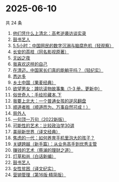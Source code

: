 # 2025-06-10

共 24 条

<!-- BEGIN WEREAD -->
<!-- 最后更新时间 2025-06-10 17:14:35 +0800 -->
1. [他们凭什么上清北：高考逆袭访谈实录](https://weread.qq.com/web/bookDetail/19632920813aba03dg018bc6)
1. [鼓书艺人](https://weread.qq.com/web/bookDetail/22c32350813ab89d7g0178fa)
1. [5.5小时：中国网民的数字沉溺与脑腐危机（轻观察）](https://weread.qq.com/web/bookDetail/97a32ca0813ab9fa9g011104)
1. [长安的荔枝（同名影视原著）](https://weread.qq.com/web/bookDetail/cc932860813ab67c2g014597)
1. [无凶之夜](https://weread.qq.com/web/bookDetail/1fb32f40813aba021g01336f)
1. [我喜欢这样的自己](https://weread.qq.com/web/bookDetail/13e32040813ab9f22g01547d)
1. [在清迈，中国家长们真的能躺平吗？（轻纪实）](https://weread.qq.com/web/bookDetail/fb532120813ab9fd4g01456c)
1. [悉达多](https://weread.qq.com/web/bookDetail/dac326e0813ab9fcbg014003)
1. [乡土中国（果麦经典）](https://weread.qq.com/web/bookDetail/30d320b0813ab7120g018c2e)
1. [欲望男女：蹲坑读物故事集（1-3 册，更新中）](https://weread.qq.com/web/bookDetail/849323e0813ab9f7fg011847)
1. [俗世奇人：手绘珍藏本.下](https://weread.qq.com/web/bookDetail/abf32130813ab74e6g018528)
1. [我要上北大：一个普通女孩的逆风翻盘](https://weread.qq.com/web/bookDetail/b7b32db0813ab9fe8g01041b)
1. [顺道者胜（顺道而为，万事自然可成！）](https://weread.qq.com/web/bookDetail/f1832020813ab9fe4g012bf1)
1. [局外人](https://weread.qq.com/web/bookDetail/1e8327a0813ab9f50g010600)
1. [一句顶一万句（2022新版）](https://weread.qq.com/web/bookDetail/3de32670813ab703eg013597)
1. [可能性的艺术：比较政治学30讲](https://weread.qq.com/web/bookDetail/9ea325a0813ab6d00g01640c)
1. [美丽新世界（译文经典）](https://weread.qq.com/web/bookDetail/92532760718b9cce9259f4d)
1. [焦虑的一代：如何养育手机里泡大的孩子？](https://weread.qq.com/web/bookDetail/33132870813ab9fd0g016372)
1. [关键跨越（新手篇）：从业务高手到优秀主管](https://weread.qq.com/web/bookDetail/08132510721e4236081430c)
1. [赚钱的艺术（蔡澜的理财之道）](https://weread.qq.com/web/bookDetail/1fe32b60813ab9052g011c9e)
1. [灯草和尚（白话新编）](https://weread.qq.com/web/bookDetail/78932230813aba024g012c5f)
1. [鼓书艺人](https://weread.qq.com/web/bookDetail/9a732620813ab73c3g0179e2)
1. [女性贫困（译文纪实）](https://weread.qq.com/web/bookDetail/316326107235cfca316b489)
1. [营销管理（第16版·精简版）](https://weread.qq.com/web/bookDetail/dd332b80813ab9b89g012936)
<!-- END WEREAD -->